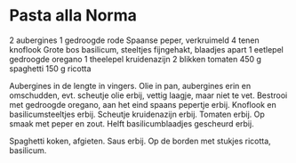 # Pasta alla Norma
2 aubergines
1 gedroogde rode Spaanse peper, verkruimeld
4 tenen knoflook
Grote bos basilicum, steeltjes fijngehakt, blaadjes apart
1 eetlepel gedroogde oregano
1 theelepel kruidenazijn
2 blikken tomaten
450 g spaghetti
150 g ricotta
  
Aubergines in de lengte in vingers. Olie in pan, aubergines erin en omschudden, evt. scheutje olie erbij, vettig laagje, maar niet te vet. Bestrooi met gedroogde oregano, aan het eind spaans pepertje erbij. Knoflook en basilicumsteeltjes erbij. Scheutje kruidenazijn erbij. Tomaten erbij. Op smaak met peper en zout. Helft basilicumblaadjes gescheurd erbij.
  
Spaghetti koken, afgieten. Saus erbij. Op de borden met stukjes ricotta, basilicum.
